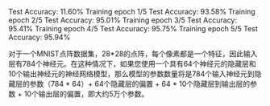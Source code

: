 Test Accuracy: 11.60%
Training epoch 1/5
Test Accuracy: 93.58%
Training epoch 2/5
Test Accuracy: 95.01%
Training epoch 3/5
Test Accuracy: 95.41%
Training epoch 4/5
Test Accuracy: 95.75%
Training epoch 5/5
Test Accuracy: 95.94%

对于一个MNIST点阵数据集，28*28的点阵，每个像素都是一个特征，因此输入层有784个神经元。在这种情况下，如果您使用一个具有64个神经元的隐藏层和10个输出神经元的神经网络模型，那么模型的参数数量将是784个输入神经元到隐藏层的参数（784 * 64）+ 64个隐藏层的偏置 + 64 * 10个隐藏层到输出层的参数 + 10个输出层的偏置，即大约5万个参数。
